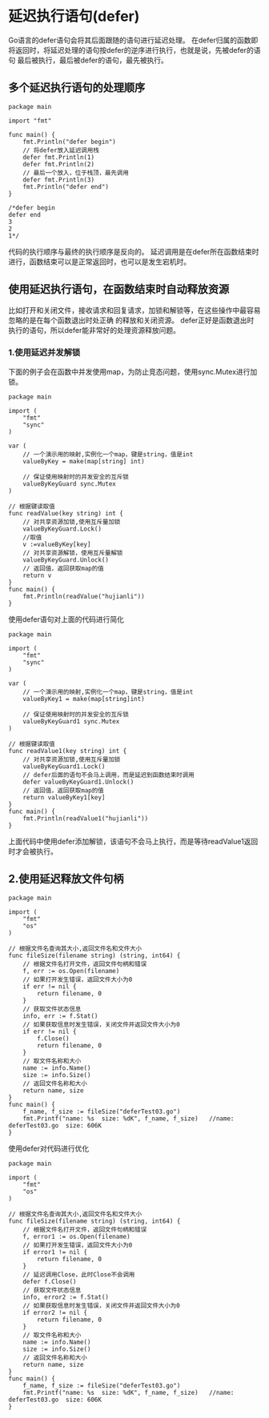 # 延迟执行语句(defer)
Go语言的defer语句会将其后面跟随的语句进行延迟处理。
在defer归属的函数即将返回时，将延迟处理的语句按defer的逆序进行执行，也就是说，先被defer的语句
最后被执行，最后被defer的语句，最先被执行。

## 多个延迟执行语句的处理顺序
``` 
package main

import "fmt"

func main() {
	fmt.Println("defer begin")
	// 将defer放入延迟调用栈
	defer fmt.Println(1)
	defer fmt.Println(2)
	// 最后一个放入，位于栈顶，最先调用
	defer fmt.Println(3)
	fmt.Println("defer end")
}

/*defer begin
defer end
3
2
1*/
```
代码的执行顺序与最终的执行顺序是反向的。
延迟调用是在defer所在函数结束时进行，函数结束可以是正常返回时，也可以是发生宕机时。

## 使用延迟执行语句，在函数结束时自动释放资源
比如打开和关闭文件，接收请求和回复请求，加锁和解锁等，在这些操作中最容易忽略的是在每个函数退出时处正确
的释放和关闭资源。
defer正好是函数退出时执行的语句，所以defer能非常好的处理资源释放问题。

### 1.使用延迟并发解锁
下面的例子会在函数中并发使用map，为防止竞态问题，使用sync.Mutex进行加锁。
``` 
package main

import (
	"fmt"
	"sync"
)

var (
	// 一个演示用的映射,实例化一个map，键是string，值是int
	valueByKey = make(map[string] int)

	// 保证使用映射时的并发安全的互斥锁
	valueByKeyGuard sync.Mutex
)

// 根据键读取值
func readValue(key string) int {
	// 对共享资源加锁,使用互斥量加锁
	valueByKeyGuard.Lock()
	//取值
	v :=valueByKey[key]
	// 对共享资源解锁，使用互斥量解锁
	valueByKeyGuard.Unlock()
	// 返回值，返回获取map的值
	return v
}
func main() {
	fmt.Println(readValue("hujianli"))
}

```

使用defer语句对上面的代码进行简化
``` 
package main

import (
	"fmt"
	"sync"
)

var (
	// 一个演示用的映射,实例化一个map，键是string，值是int
	valueByKey1 = make(map[string]int)

	// 保证使用映射时的并发安全的互斥锁
	valueByKeyGuard1 sync.Mutex
)

// 根据键读取值
func readValue1(key string) int {
	// 对共享资源加锁,使用互斥量加锁
	valueByKeyGuard1.Lock()
	// defer后面的语句不会马上调用，而是延迟到函数结束时调用
	defer valueByKeyGuard1.Unlock()
	// 返回值，返回获取map的值
	return valueByKey1[key]
}
func main() {
	fmt.Println(readValue1("hujianli"))
}

```

上面代码中使用defer添加解锁，该语句不会马上执行，而是等待readValue1返回时才会被执行。

## 2.使用延迟释放文件句柄
``` 
package main

import (
	"fmt"
	"os"
)

// 根据文件名查询其大小,返回文件名和文件大小
func fileSize(filename string) (string, int64) {
	// 根据文件名打开文件，返回文件句柄和错误
	f, err := os.Open(filename)
	// 如果打开发生错误，返回文件大小为0
	if err != nil {
		return filename, 0
	}
	// 获取文件状态信息
	info, err := f.Stat()
	// 如果获取信息时发生错误，关闭文件并返回文件大小为0
	if err != nil {
		f.Close()
		return filename, 0
	}
	// 取文件名称和大小
	name := info.Name()
	size := info.Size()
	// 返回文件名称和大小
	return name, size
}
func main() {
	f_name, f_size := fileSize("deferTest03.go")
	fmt.Printf("name: %s  size: %dK", f_name, f_size)	//name: deferTest03.go  size: 606K
}

```

使用defer对代码进行优化
``` 
package main

import (
	"fmt"
	"os"
)

// 根据文件名查询其大小,返回文件名和文件大小
func fileSize(filename string) (string, int64) {
	// 根据文件名打开文件，返回文件句柄和错误
	f, error1 := os.Open(filename)
	// 如果打开发生错误，返回文件大小为0
	if error1 != nil {
		return filename, 0
	}
	// 延迟调用Close，此时Close不会调用
	defer f.Close()
	// 获取文件状态信息
	info, error2 := f.Stat()
	// 如果获取信息时发生错误，关闭文件并返回文件大小为0
	if error2 != nil {
		return filename, 0
	}
	// 取文件名称和大小
	name := info.Name()
	size := info.Size()
	// 返回文件名称和大小
	return name, size
}
func main() {
	f_name, f_size := fileSize("deferTest03.go")
	fmt.Printf("name: %s  size: %dK", f_name, f_size)	//name: deferTest03.go  size: 606K
}

```






